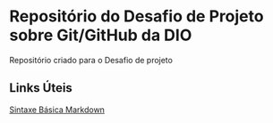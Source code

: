 # Repositório do Desafio de Projeto sobre Git/GitHub da DIO
Repositório criado para o Desafio de projeto

## Links Úteis
[Sintaxe Básica Markdown](https://www.markdownguide.org/)
